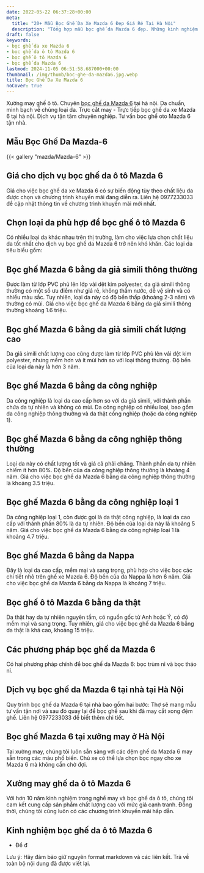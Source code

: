 ```yaml
---
date: 2022-05-22 06:37:28+00:00
meta:
  title: "20+ Mẫu Bọc Ghế Da Xe Mazda 6 Đẹp Giá Rẻ Tại Hà Nội"
  description: "Tổng hợp mẫu bọc ghế da Mazda 6 đẹp. Những kinh nghiệm bọc ghế ô tô Mazda 6. Chương trình khuyến mãi bọc ghế Mazda 6. Bảng giá bọc ghế da xe Mazda 6. Chương trình khuyến mãi bọc ghế Mazda 6"
draft: false
keywords:
- bọc ghế da xe Mazda 6
- bọc ghế da ô tô Mazda 6
- bọc ghế ô tô Mazda 6
- bọc ghế da Mazda 6
lastmod: 2024-11-05 06:51:58.687000+00:00
thumbnail: /img/thumb/boc-ghe-da-mazda6.jpg.webp
title: Bọc Ghế Da Xe Mazda 6
noCover: true
---
```


Xưởng may ghế ô tô. Chuyên [bọc ghế da Mazda 6](https://bocgheoto.vn/mazda/boc-ghe-da-xe-mazda-6.html/) tại hà nội. Da chuẩn, minh bạch về chủng loại da. Trực cắt may - Trực tiếp bọc ghế da xe Mazda 6 tại hà nội. Dịch vụ tận tâm chuyên nghiệp. Tư vấn bọc ghế oto Mazda 6 tận nhà.

## Mẫu Bọc Ghế Da Mazda-6
{{< gallery "mazda/Mazda-6" >}}

## Giá cho dịch vụ bọc ghế da ô tô Mazda 6

Giá cho việc bọc ghế da xe Mazda 6 có sự biến động tùy theo chất liệu da được chọn và chương trình khuyến mãi đang diễn ra. Liên hệ 0977233033 để cập nhật thông tin về chương trình khuyến mãi mới nhất.

## Chọn loại da phù hợp để bọc ghế ô tô Mazda 6

Có nhiều loại da khác nhau trên thị trường, làm cho việc lựa chọn chất liệu da tốt nhất cho dịch vụ bọc ghế da Mazda 6 trở nên khó khăn. Các loại da tiêu biểu gồm:

## Bọc ghế Mazda 6 bằng da giả simili thông thường

Được làm từ lớp PVC phủ lên lớp vải dệt kim polyester, da giả simili thông thường có một số ưu điểm như giá rẻ, không thấm nước, dễ vệ sinh và có nhiều màu sắc. Tuy nhiên, loại da này có độ bền thấp (khoảng 2-3 năm) và thường có mùi. Giá cho việc bọc ghế da Mazda 6 bằng da giả simili thông thường khoảng 1.6 triệu.

## Bọc ghế Mazda 6 bằng da giả simili chất lượng cao

Da giả simili chất lượng cao cũng được làm từ lớp PVC phủ lên vải dệt kim polyester, nhưng mềm hơn và ít mùi hơn so với loại thông thường. Độ bền của loại da này là hơn 3 năm.

## Bọc ghế Mazda 6 bằng da công nghiệp

Da công nghiệp là loại da cao cấp hơn so với da giả simili, với thành phần chứa da tự nhiên và không có mùi. Da công nghiệp có nhiều loại, bao gồm da công nghiệp thông thường và da thật công nghiệp (hoặc da công nghiệp 1).

## Bọc ghế Mazda 6 bằng da công nghiệp thông thường

Loại da này có chất lượng tốt và giá cả phải chăng. Thành phần da tự nhiên chiếm ít hơn 80%. Độ bền của da công nghiệp thông thường là khoảng 4 năm. Giá cho việc bọc ghế da Mazda 6 bằng da công nghiệp thông thường là khoảng 3.5 triệu.

## Bọc ghế Mazda 6 bằng da công nghiệp loại 1

Da công nghiệp loại 1, còn được gọi là da thật công nghiệp, là loại da cao cấp với thành phần 80% là da tự nhiên. Độ bền của loại da này là khoảng 5 năm. Giá cho việc bọc ghế da Mazda 6 bằng da công nghiệp loại 1 là khoảng 4.7 triệu.

## Bọc ghế Mazda 6 bằng da Nappa

Đây là loại da cao cấp, mềm mại và sang trọng, phù hợp cho việc bọc các chi tiết nhỏ trên ghế xe Mazda 6. Độ bền của da Nappa là hơn 6 năm. Giá cho việc bọc ghế da Mazda 6 bằng da Nappa là khoảng 7 triệu.

## Bọc ghế ô tô Mazda 6 bằng da thật

Da thật hay da tự nhiên nguyên tấm, có nguồn gốc từ Anh hoặc Ý, có độ mềm mại và sang trọng. Tuy nhiên, giá cho việc bọc ghế da Mazda 6 bằng da thật là khá cao, khoảng 15 triệu.

## Các phương pháp bọc ghế da Mazda 6

Có hai phương pháp chính để bọc ghế da Mazda 6: bọc trùm nỉ và bọc tháo nỉ.

## Dịch vụ bọc ghế da Mazda 6 tại nhà tại Hà Nội

Quy trình bọc ghế da Mazda 6 tại nhà bao gồm hai bước: Thợ sẽ mang mẫu tư vấn tận nơi và sau đó quay lại để bọc ghế sau khi đã may cắt xong đệm ghế. Liên hệ 0977233033 để biết thêm chi tiết.

## Bọc ghế Mazda 6 tại xưởng may ở Hà Nội

Tại xưởng may, chúng tôi luôn sẵn sàng với các đệm ghế da Mazda 6 may sẵn trong các màu phổ biến. Chủ xe có thể lựa chọn bọc ngay cho xe Mazda 6 mà không cần chờ đợi.

## Xưởng may ghế da ô tô Mazda 6

Với hơn 10 năm kinh nghiệm trong nghề may và bọc ghế da ô tô, chúng tôi cam kết cung cấp sản phẩm chất lượng cao với mức giá cạnh tranh. Đồng thời, chúng tôi cũng luôn có các chương trình khuyến mãi hấp dẫn.

## Kinh nghiệm bọc ghế da ô tô Mazda 6

- Để đ

Lưu ý: Hãy đảm bảo giữ nguyên format markdown và các liên kết. Trả về toàn bộ nội dung đã được viết lại.